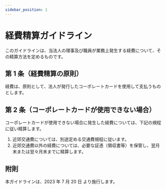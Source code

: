 ```yaml
---
sidebar_position: 1
---
```


# 経費精算ガイドライン

このガイドラインは、当法人の理事及び職員が業務上発生する経費について、その精算方法を定めるものです。

## 第 1 条（経費精算の原則）

経費は、原則として、法人が発行したコーポレートカードを使用して支払うものとします。

## 第 2 条（コーポレートカードが使用できない場合）

コーポレートカードが使用できない場合に発生した経費については、下記の規程に従い精算します。

1. 近郊交通費については、別途定める交通費規程に従います。
2. 近郊交通費以外の経費については、必要な証憑（領収書等）を保管し、翌月末または翌々月末までに精算します。

## 附則

本ガイドラインは、2023 年 7 月 20 日 より施行します。
